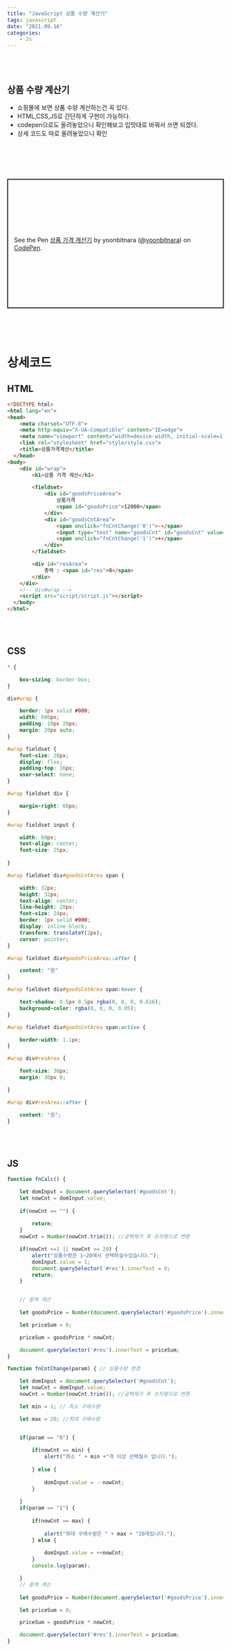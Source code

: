 ```yaml
---
title: "JavaScript 상품 수량 계산기"
tags: javascript
date: "2021.09.16"
categories: 
    - Js
---
```


<br>
<br>

## 상품 수량 계산기
- 쇼핑몰에 보면 상품 수량 계산하는건 꼭 있다.
- HTML,CSS,JS로 간단하게 구현이 가능하다.
- codepen으로도 올려놓았으니 확인해보고 입맛대로 바꿔서 쓰면 되겠다.
- 상세 코드도 따로 올려놓았으니 확인

<br>
<br>
<br>
<br>


<p class="codepen" data-height="300" data-theme-id="dark" data-default-tab="html,result" data-slug-hash="MWoEdVE" data-user="yoonbitnara" style="height: 300px; box-sizing: border-box; display: flex; align-items: center; justify-content: center; border: 2px solid; margin: 1em 0; padding: 1em;">
  <span>See the Pen <a href="https://codepen.io/yoonbitnara/pen/MWoEdVE">
  상품 가격 계산기</a> by yoonbitnara (<a href="https://codepen.io/yoonbitnara">@yoonbitnara</a>)
  on <a href="https://codepen.io">CodePen</a>.</span>
</p>
<script async src="https://cpwebassets.codepen.io/assets/embed/ei.js"></script>

<br>
<br>
<br>

# 상세코드

## HTML
```html
<!DOCTYPE html>
<html lang="en">
<head>
    <meta charset="UTF-8">
    <meta http-equiv="X-UA-Compatible" content="IE=edge">
    <meta name="viewport" content="width=device-width, initial-scale=1.0">
    <link rel="stylesheet" href="style/style.css">
    <title>상품가격계산</title>
  </head>
<body>
    <div id="wrap">
        <h1>상품 가격 계산</h1>

        <fieldset>
            <div id="goodsPriceArea">
                상품가격
                <span id="goodsPrice">12000</span>
            </div>
            <div id="goodsCntArea">
                <span onclick="fnCntChange('0')">-</span>
                <input type="text" name="goodsCnt" id="goodsCnt" value="1" maxlength="2" onkeyup="fnCalc()">
                <span onclick="fnCntChange('1')">+</span>
            </div>
        </fieldset>

        <div id="resArea">
            총액 : <span id="res">0</span>
        </div>
    </div>
    <!-- div#wrap -->
    <script src="script/script.js"></script>
  </body>
</html>
```

<br>
<br>

## CSS
```css
* {

    box-sizing: border-box;
}

div#wrap {

    border: 1px solid #000;
    width: 600px;
    padding: 10px 20px;
    margin: 20px auto;
}

#wrap fieldset {
    font-size: 28px;
    display: flex;
    padding-top: 16px;
    user-select: none;
}

#wrap fieldset div {

    margin-right: 60px;
}

#wrap fieldset input {

    width: 60px;
    text-align: center;
    font-size: 25px;
    
}

#wrap fieldset div#goodsCntArea span {

    width: 32px;
    height: 32px;
    text-align: center;
    line-height: 28px;
    font-size: 24px;
    border: 1px solid #000;
    display: inline-block;
    transform: translateY(2px);
    cursor: pointer;
}

#wrap fieldset div#goodsPriceArea::after {

    content: "원"
}

#wrap fieldset div#goodsCntArea span:hover {    

    text-shadow: 0.5px 0.5px rgba(0, 0, 0, 0.616);
    background-color: rgba(0, 0, 0, 0.05);
}

#wrap fieldset div#goodsCntArea span:active {

    border-width: 1.1px;
}

#wrap div#resArea {

    font-size: 30px;
    margin: 30px 0;

}

#wrap div#resArea::after {

    content: "원";
}
```

<br>
<br>

## JS
```js
function fnCalc() {

    let domInput = document.querySelector('#goodsCnt'); 
    let nowCnt = domInput.value;
    
    if(nowCnt == "") {
        
        return;
    }
    nowCnt = Number(nowCnt.trim()); //공백제거 후 숫자형으로 변환

    if(nowCnt <=1 || nowCnt >= 20) {
        alert("상품수량은 1~20에서 선택하실수있습니다.");
        domInput.value = 1;
        document.querySelector('#res').innerText = 0;
        return;
    }


    // 총액 계산
    
    let goodsPrice = Number(document.querySelector('#goodsPrice').innerText);

    let priceSum = 0;

    priceSum = goodsPrice * nowCnt;

    document.querySelector('#res').innerText = priceSum;
}

function fnCntChange(param) { // 상품수량 변경

    let domInput = document.querySelector('#goodsCnt'); 
    let nowCnt = domInput.value;
    nowCnt = Number(nowCnt.trim()); //공백제거 후 숫자형으로 변환

    let min = 1; // 최소 구매수량

    let max = 20; //최대 구매수량


    if(param == "0") {
        
        if(nowCnt == min) {
            alert("최소 " + min +"개 이상 선택필수 입니다.");
            
        } else {
            
            domInput.value = --nowCnt;
        }
        
    }
    if(param == "1") {
        
        if(nowCnt == max) {
            
            alert("최대 구매수량은 " + max + "20개입니다.");
        } else {
            
            domInput.value = ++nowCnt;
        }
        console.log(param);

    }
    // 총액 계산
    
    let goodsPrice = Number(document.querySelector('#goodsPrice').innerText);

    let priceSum = 0;

    priceSum = goodsPrice * nowCnt;

    document.querySelector('#res').innerText = priceSum;
}
```

<br>
<br>
